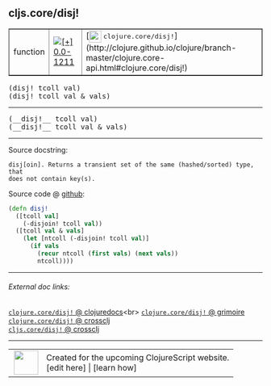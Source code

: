 ## cljs.core/disj!



 <table border="1">
<tr>
<td>function</td>
<td><a href="https://github.com/cljsinfo/cljs-api-docs/tree/0.0-1211"><img valign="middle" alt="[+] 0.0-1211" title="Added in 0.0-1211" src="https://img.shields.io/badge/+-0.0--1211-lightgrey.svg"></a> </td>
<td>
[<img height="24px" valign="middle" src="http://i.imgur.com/1GjPKvB.png"> <samp>clojure.core/disj!</samp>](http://clojure.github.io/clojure/branch-master/clojure.core-api.html#clojure.core/disj!)
</td>
</tr>
</table>

<samp>(disj! tcoll val)</samp><br>
<samp>(disj! tcoll val & vals)</samp><br>

---

 <samp>
(__disj!__ tcoll val)<br>
</samp>
 <samp>
(__disj!__ tcoll val & vals)<br>
</samp>

---





Source docstring:

```
disj[oin]. Returns a transient set of the same (hashed/sorted) type, that
does not contain key(s).
```


Source code @ [github]():

```clj
(defn disj!
  ([tcoll val]
    (-disjoin! tcoll val))
  ([tcoll val & vals]
    (let [ntcoll (-disjoin! tcoll val)]
      (if vals
        (recur ntcoll (first vals) (next vals))
        ntcoll))))
```

<!--
Repo - tag - source tree - lines:

 <pre>

</pre>

-->

---



###### External doc links:

[`clojure.core/disj!` @ clojuredocs](http://clojuredocs.org/clojure.core/disj!)<br>
[`clojure.core/disj!` @ grimoire](http://conj.io/store/v1/org.clojure/clojure/1.7.0-beta3/clj/clojure.core/disj%21/)<br>
[`clojure.core/disj!` @ crossclj](http://crossclj.info/fun/clojure.core/disj%21.html)<br>
[`cljs.core/disj!` @ crossclj](http://crossclj.info/fun/cljs.core.cljs/disj%21.html)<br>

---

 <table>
<tr><td>
<img valign="middle" align="right" width="48px" src="http://i.imgur.com/Hi20huC.png">
</td><td>
Created for the upcoming ClojureScript website.<br>
[edit here] | [learn how]
</td></tr></table>

[edit here]:https://github.com/cljsinfo/cljs-api-docs/blob/master/cljsdoc/cljs.core/disjBANG.cljsdoc
[learn how]:https://github.com/cljsinfo/cljs-api-docs/wiki/cljsdoc-files

<!--

This information was too distracting to show to readers, but I'll leave it
commented here since it is helpful to:

- pretty-print the data used to generate this document
- and show how to retrieve that data



The API data for this symbol:

```clj
{:ns "cljs.core",
 :name "disj!",
 :signature ["[tcoll val]" "[tcoll val & vals]"],
 :name-encode "disjBANG",
 :history [["+" "0.0-1211"]],
 :type "function",
 :clj-equiv {:full-name "clojure.core/disj!",
             :url "http://clojure.github.io/clojure/branch-master/clojure.core-api.html#clojure.core/disj!"},
 :full-name-encode "cljs.core/disjBANG",
 :source {:code "(defn disj!\n  ([tcoll val]\n    (-disjoin! tcoll val))\n  ([tcoll val & vals]\n    (let [ntcoll (-disjoin! tcoll val)]\n      (if vals\n        (recur ntcoll (first vals) (next vals))\n        ntcoll))))",
          :title "Source code",
          :repo "clojurescript",
          :tag "r1.8.51",
          :filename "src/main/cljs/cljs/core.cljs",
          :lines [3539 3548],
          :url "https://github.com/clojure/clojurescript/blob/r1.8.51/src/main/cljs/cljs/core.cljs#L3539-L3548"},
 :usage ["(disj! tcoll val)" "(disj! tcoll val & vals)"],
 :full-name "cljs.core/disj!",
 :docstring "disj[oin]. Returns a transient set of the same (hashed/sorted) type, that\ndoes not contain key(s).",
 :cljsdoc-url "https://github.com/cljsinfo/cljs-api-docs/blob/master/cljsdoc/cljs.core/disjBANG.cljsdoc"}

```

Retrieve the API data for this symbol:

```clj
;; from Clojure REPL
(require '[clojure.edn :as edn])
(-> (slurp "https://raw.githubusercontent.com/cljsinfo/cljs-api-docs/catalog/cljs-api.edn")
    (edn/read-string)
    (get-in [:symbols "cljs.core/disj!"]))
```

-->
